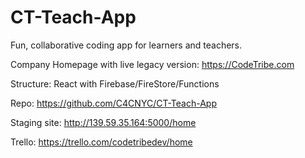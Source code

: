 # CT-Teach-App
Fun, collaborative coding app for learners and teachers.

Company Homepage with live legacy version: https://CodeTribe.com 

Structure: React with Firebase/FireStore/Functions

Repo: https://github.com/C4CNYC/CT-Teach-App 

Staging site: http://139.59.35.164:5000/home 

Trello: https://trello.com/codetribedev/home 


